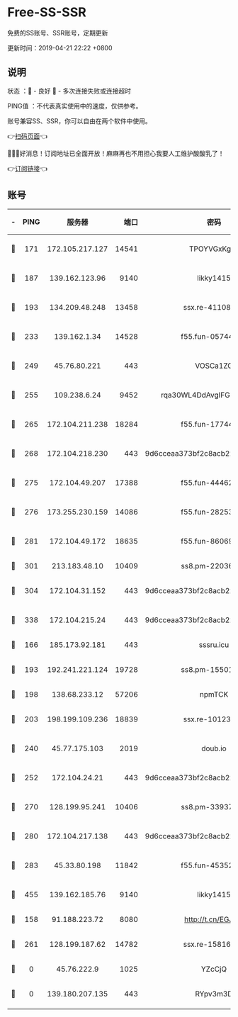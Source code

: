 # Free-SS-SSR

免费的SS账号、SSR账号，定期更新

更新时间：2019-04-21 22:22 +0800

## 说明

状态     ：🙂 - 良好 🙁 - 多次连接失败或连接超时

PING值   ：不代表真实使用中的速度，仅供参考。

账号兼容SS、SSR，你可以自由在两个软件中使用。

👉[扫码页面](https://liesauer.github.io/Free-SS-SSR/)👈

🎉🎉🎉好消息！订阅地址已全面开放！麻麻再也不用担心我要人工维护酸酸乳了！

👉[订阅链接](https://www.liesauer.net/yogurt/subscribe?ACCESS_TOKEN=DAYxR3mMaZAsaqUb)👈

## 账号

|-|PING|服务器|端口|密码|加密方式|区域|
|:----:|:----:|:-----:|-----:|:----:|:----:|:----:|
|🙂|171|172.105.217.127|14541|TPOYVGxKglpi|aes-256-cfb|JP|
|🙂|187|139.162.123.96|9140|likky1415|aes-256-cfb|JP|
|🙂|193|134.209.48.248|13458|ssx.re-41108917|aes-256-cfb|US|
|🙂|233|139.162.1.34|14528|f55.fun-05744880|aes-256-cfb|SG|
|🙂|249|45.76.80.221|443|VOSCa1ZG|aes-256-cfb|DE|
|🙂|255|109.238.6.24|9452|rqa30WL4DdAvgIFG6Fs3znzTa|aes-256-cfb|FR|
|🙂|265|172.104.211.238|18284|f55.fun-17744307|aes-256-cfb|US|
|🙂|268|172.104.218.230|443|9d6cceaa373bf2c8acb22e60b6a58be6|aes-256-cfb|US|
|🙂|275|172.104.49.207|17388|f55.fun-44462258|aes-256-cfb|SG|
|🙂|276|173.255.230.159|14086|f55.fun-28253939|aes-256-cfb|US|
|🙂|281|172.104.49.172|18635|f55.fun-86069991|aes-256-cfb|SG|
|🙂|301|213.183.48.10|10409|ss8.pm-22036959|rc4-md5|RU|
|🙂|304|172.104.31.152|443|9d6cceaa373bf2c8acb22e60b6a58be6|aes-256-cfb|US|
|🙂|338|172.104.215.24|443|9d6cceaa373bf2c8acb22e60b6a58be6|aes-256-cfb|US|
|🙂|166|185.173.92.181|443|sssru.icu|rc4-md5|RU|
|🙂|193|192.241.221.124|19728|ss8.pm-15501985|aes-256-cfb|US|
|🙂|198|138.68.233.12|57206|npmTCK|rc4-md5|US|
|🙂|203|198.199.109.236|18839|ssx.re-10123723|aes-256-cfb|US|
|🙂|240|45.77.175.103|2019|doub.io|aes-128-ctr|SG|
|🙂|252|172.104.24.21|443|9d6cceaa373bf2c8acb22e60b6a58be6|aes-256-cfb|US|
|🙂|270|128.199.95.241|10406|ss8.pm-33937991|aes-256-cfb|SG|
|🙂|280|172.104.217.138|443|9d6cceaa373bf2c8acb22e60b6a58be6|aes-256-cfb|US|
|🙂|283|45.33.80.198|11842|f55.fun-45352545|aes-256-cfb|US|
|🙂|455|139.162.185.76|9140|likky1415|aes-256-cfb|DE|
|🙁|158|91.188.223.72|8080|http://t.cn/EGJIyrl|rc4-md5|RU|
|🙁|261|128.199.187.62|14782|ssx.re-15816563|aes-256-cfb|SG|
|🙁|0|45.76.222.9|1025|YZcCjQ|rc4-md5|JP|
|🙁|0|139.180.207.135|443|RYpv3m3D|aes-256-cfb|JP|
